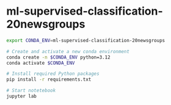 # ml-supervised-classification-20newsgroups

```bash
export CONDA_ENV=ml-supervised-classification-20newsgroups

# Create and activate a new conda environment
conda create -n $CONDA_ENV python=3.12
conda activate $CONDA_ENV

# Install required Python packages
pip install -r requirements.txt

# Start notetebook
jupyter lab
```
